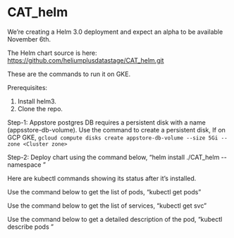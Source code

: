 # CAT_helm
We’re creating a Helm 3.0 deployment and expect an alpha to be available November 6th.

The Helm chart source is here:
https://github.com/heliumplusdatastage/CAT_helm.git

These are the commands to run it on GKE.

Prerequisites: 
1) Install helm3.
2) Clone the repo.

Step-1: Appstore postgres DB requires a persistent disk with a name (appsstore-db-volume). Use the command to create a persistent disk,
If on GCP GKE,
```gcloud compute disks create appstore-db-volume --size 5Gi --zone <Cluster zone>```

Step-2: Deploy chart using the command below,
“helm install <Name> ./CAT_helm --namespace <desired namespace>”

Here are kubectl commands showing its status after it’s installed.

Use the command below to get the list of pods,
“kubectl get pods”

Use the command below to get the list of services,
“kubectl get svc”

Use the command below to get a detailed description of the pod,
“kubectl describe pods <name of the pod>”
